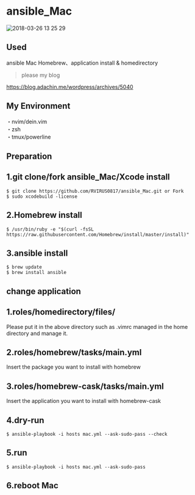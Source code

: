 # ansible_Mac

![2018-03-26 13 25 29](https://user-images.githubusercontent.com/5633085/37886882-2bb49378-30f9-11e8-8e90-b305484ed28d.png)

##  Used
ansible Mac
Homebrew、application install & homedirectory
> please my blog

https://blog.adachin.me/wordpress/archives/5040

## My Environment

・nvim/dein.vim  
・zsh  
・tmux/powerline  

## Preparation

## 1.git clone/fork ansible_Mac/Xcode install
````
$ git clone https://github.com/RVIRUS0817/ansible_Mac.git or Fork
$ sudo xcodebuild -license
````

## 2.Homebrew install
````
$ /usr/bin/ruby -e "$(curl -fsSL https://raw.githubusercontent.com/Homebrew/install/master/install)"
````

## 3.ansible install
````
$ brew update
$ brew install ansible
````

## change application

## 1.roles/homedirectory/files/
Please put it in the above directory such as .vimrc managed in the home directory and manage it.

## 2.roles/homebrew/tasks/main.yml
Insert the package you want to install with homebrew

## 3.roles/homebrew-cask/tasks/main.yml
Insert the application you want to install with homebrew-cask

## 4.dry-run
````
$ ansible-playbook -i hosts mac.yml --ask-sudo-pass --check
````

## 5.run
````
$ ansible-playbook -i hosts mac.yml --ask-sudo-pass
````
## 6.reboot Mac

